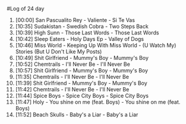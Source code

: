 #Log of 24 day

1. [00:00] San Pascualito Rey - Valiente - Si Te Vas
1. [10:35] Sudakistan - Swedish Cobra - Two Steps Back
1. [10:39] High Sunn - Those Last Words - Those Last Words
1. [10:42] Sleep Eaters - Holy Days Ep - Valley of Dogs
1. [10:46] Miss World - Keeping Up With Miss World - (U Watch My) Stories (But U Don't Like My Posts)
1. [10:49] Shit Girlfriend - Mummy's Boy - Mummy's Boy
1. [10:52] Chemtrails - I'll Never Be - I'll Never Be
1. [10:57] Shit Girlfriend - Mummy's Boy - Mummy's Boy
1. [11:35] Chemtrails - I'll Never Be - I'll Never Be
1. [11:39] Shit Girlfriend - Mummy's Boy - Mummy's Boy
1. [11:42] Chemtrails - I'll Never Be - I'll Never Be
1. [11:44] Spice Boys - Spice City Boys - Spice City Boys
1. [11:47] Holy - You shine on me (feat. Boys) - You shine on me (feat. Boys)
1. [11:52] Beach Skulls - Baby's a Liar - Baby's a Liar
